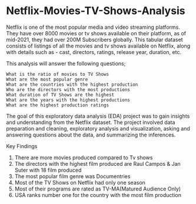 # Netflix-Movies-TV-Shows-Analysis
Netflix is one of the most popular media and video streaming platforms. They have over 8000 movies or tv shows available on their platform, as of mid-2021, they had over 200M Subscribers globally. This tabular dataset consists of listings of all the movies and tv shows available on Netflix, along with details such as - cast, directors, ratings, release year, duration, etc.

This analysis will answer the following questions;

    What is the ratio of movies to TV Shows
    What are the most popular genre
    What are the countries with the highest production
    Who are the directors with the most productions
    What duration of TV Shows are the highest
    What are the years with the highest productions
    What are the highest production ratings

The goal of this exploratory data analysis (EDA) project was to gain insights and understanding from the Netflix dataset. The project involved data preparation and cleaning, exploratory analysis and visualization, asking and answering questions about the data, and summarizing the inferences.

Key Findings

1. There are more movies produced compared to Tv shows
2. The directors with the highest film produced are Raul Campos & Jan Suter with 18 film produced
3. The most popular film genre was Documentries
4. Most of the TV Shows on Netflix had only one season
5. Most of their programs are rated as TV-MA(Matured Audience Only)
6. USA ranks number one for the country with the most film production

